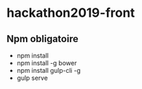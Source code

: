 # hackathon2019-front

## Npm obligatoire

* npm install
* npm install -g bower
* npm install gulp-cli -g
* gulp serve
